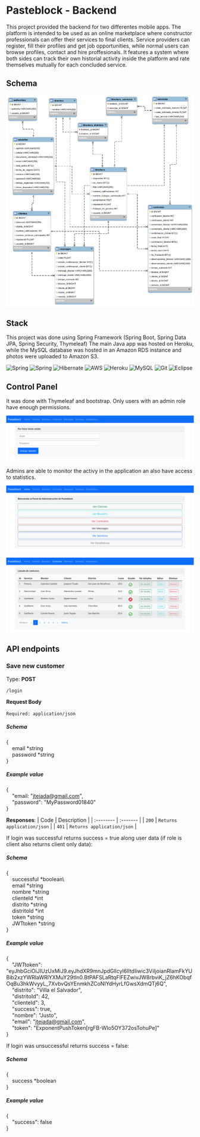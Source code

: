 # Pasteblock - Backend

This project provided the backend for two differentes mobile apps.
The platform is intended to be used as an online marketplace where constructor professionals can offer their services to final clients.
Service providers can register, fill their profiles and get job opportunities, while normal users can browse profiles, contact and hire proffesionals.
It features a system where both sides can track their own historial activity inside the platform and rate themselves mutually for each concluded service.

## Schema

![Pasteblock Schema](https://github.com/Tomohiko10615/pasteblock/raw/main/schema.png)

## Stack

This project was done using Spring Framework (Spring Boot, Spring Data JPA, Spring Security, Thymeleaf)
The main Java app was hosted on Heroku, while the MySQL database was hosted in an Amazon RDS instance and photos were uploaded to Amazon S3.

![Spring](https://img.shields.io/badge/Java-ED8B00?style=for-the-badge&logo=java&logoColor=white)
![Spring](https://img.shields.io/badge/Spring-6DB33F?style=for-the-badge&logo=spring&logoColor=white)
![Hibernate](https://img.shields.io/badge/Hibernate-59666C?style=for-the-badge&logo=Hibernate&logoColor=white)
![AWS](https://img.shields.io/badge/Amazon_AWS-232F3E?style=for-the-badge&logo=amazon-aws&logoColor=white)
![Heroku](https://img.shields.io/badge/Heroku-430098?style=for-the-badge&logo=heroku&logoColor=white)
![MySQL](https://img.shields.io/badge/MySQL-00000F?style=for-the-badge&logo=mysql&logoColor=white)
![Git](https://img.shields.io/badge/GIT-E44C30?style=for-the-badge&logo=git&logoColor=white)
![Eclipse](https://img.shields.io/badge/Eclipse-2C2255?style=for-the-badge&logo=eclipse&logoColor=white)

## Control Panel

It was done with Thymeleaf and bootstrap. Only users with an admin role have enough permissions.

![Control Panel](https://github.com/Tomohiko10615/pasteblock/raw/main/control-panel.png)

Admins are able to monitor the activy in the application an also have access to statistics.

![Logged-in](https://github.com/Tomohiko10615/pasteblock/raw/main/logged-in.png)

![Contracts](https://github.com/Tomohiko10615/pasteblock/raw/main/contract.png)

## API endpoints

### **Save new customer**

Type: **POST**
``` 
/login
```

**Request Body**

`Required: application/json`

##### Schema

{\
&nbsp;&nbsp;&nbsp;&nbsp;email *string\
&nbsp;&nbsp;&nbsp;&nbsp;password *string\
}

##### Example value

{\
&nbsp;&nbsp;&nbsp;&nbsp;"email: "jtejada@gmail.com",\
&nbsp;&nbsp;&nbsp;&nbsp;"password": "MyPassword01840"\
}

**Responses**:
| Code | Description     |
| :-------- | :------- |
| `200` | `Returns application/json` |
| `401` | `Returns application/json` |

If login was successful returns success = true along user data (if role is client also returns client only data):

##### Schema

{\
&nbsp;&nbsp;&nbsp;&nbsp;successful *boolean\  
&nbsp;&nbsp;&nbsp;&nbsp;email *string\
&nbsp;&nbsp;&nbsp;&nbsp;nombre *string\
&nbsp;&nbsp;&nbsp;&nbsp;clienteId *int\
&nbsp;&nbsp;&nbsp;&nbsp;distrito *string\
&nbsp;&nbsp;&nbsp;&nbsp;distritoId *int\
&nbsp;&nbsp;&nbsp;&nbsp;token *string\
&nbsp;&nbsp;&nbsp;&nbsp;JWTtoken *string\
}

##### Example value

{\
    &nbsp;&nbsp;&nbsp;&nbsp;"JWTtoken": "eyJhbGciOiJIUzUxMiJ9.eyJhdXR9mnJpdGllcyI6IltdIiwic3ViIjoianRlamFkYUBib2xzYWRlaWRlYXMuY29tIn0.BtPAFSLaRtqFlFEZwivJW8rbviK_jZ6hKObqfOqBu3hkWvyyL_7XvbvQsYEnmkhZCoNIYdHyrLfGwsXdmQTj6Q",\
    &nbsp;&nbsp;&nbsp;&nbsp;"distrito": "Villa el Salvador",\
    &nbsp;&nbsp;&nbsp;&nbsp;"distritoId": 42,\
    &nbsp;&nbsp;&nbsp;&nbsp;"clienteId": 3,\
    &nbsp;&nbsp;&nbsp;&nbsp;"success": true,\
    &nbsp;&nbsp;&nbsp;&nbsp;"nombre": "Justo",\
    &nbsp;&nbsp;&nbsp;&nbsp;"email": "jtejada@gmail.com",\
    &nbsp;&nbsp;&nbsp;&nbsp;"token": "ExponentPushToken[rgFB-WIo5OY372osTohuPe]"\
}

If login was unsuccessful returns success = false:

##### Schema

{\
&nbsp;&nbsp;&nbsp;&nbsp;success *boolean\
}

##### Example value

{\
    &nbsp;&nbsp;&nbsp;&nbsp;"success": false\
}



